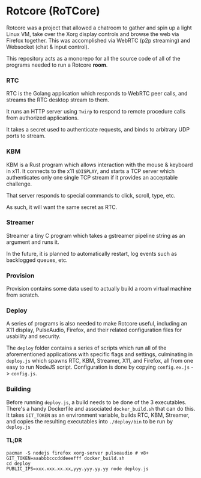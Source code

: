 # Rotcore (RoTCore)

Rotcore was a project that allowed a chatroom to gather and spin up a light Linux VM, take over the Xorg display controls and browse the web via Firefox together.
This was accomplished via WebRTC (p2p streaming) and Websocket (chat & input control).

This repository acts as a monorepo for all the source code of all of the programs needed to run a Rotcore **room**.

### RTC

RTC is the Golang application which responds to WebRTC peer calls, and streams the RTC desktop stream to them.

It runs an HTTP server using `Twirp` to respond to remote procedure calls from authorized applications.

It takes a secret used to authenticate requests, and binds to arbitrary UDP ports to stream.

### KBM

KBM is a Rust program which allows interaction with the mouse & keyboard in x11. It connects to the x11 `$DISPLAY`,
and starts a TCP server which authenticates only one single TCP stream if it provides an acceptable challenge.

That server responds to special commands to click, scroll, type, etc.

As such, it will want the same secret as RTC.

### Streamer

Streamer a tiny C program which takes a gstreamer pipeline string as an argument and runs it.

In the future, it is planned to automatically restart, log events such as backlogged queues, etc.


### Provision

Provision contains some data used to actually build a room virtual machine from scratch.

### Deploy

A series of programs is also needed to make Rotcore useful, including an X11 display, PulseAudio, Firefox,
and their related configuration files for usability and security.

The `deploy` folder contains a series of scripts which run all of the aforementioned applications with
specific flags and settings, culminating in `deploy.js` which spawns RTC, KBM, Streamer, X11, and Firefox, 
all from one easy to run NodeJS script. Configuration is done by copying `config.ex.js` -> `config.js`.

### Building

Before running `deploy.js`, a build needs to be done of the 3 executables. There's a handy Dockerfile and associated
`docker_build.sh` that can do this. It takes `GIT_TOKEN` as an environment variable, builds RTC, KBM, Streamer, and copies
the resulting executables into `./deploy/bin` to be run by `deploy.js`

#### TL;DR

```shell
pacman -S nodejs firefox xorg-server pulseaudio # v8+
GIT_TOKEN=aaabbbcccdddeeefff docker_build.sh
cd deploy
PUBLIC_IPS=xxx.xxx.xx.xx,yyy.yyy.yy.yy node deploy.js
```
